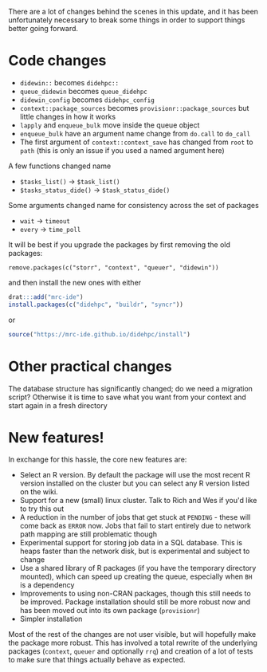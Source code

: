 There are a lot of changes behind the scenes in this update, and it has been unfortunately necessary to break some things in order to support things better going forward.

# Code changes

* `didewin::` becomes `didehpc::`
* `queue_didewin` becomes `queue_didehpc`
* `didewin_config` becomes `didehpc_config`
* `context::package_sources` becomes `provisionr::package_sources` but little changes in how it works
* `lapply` and `enqueue_bulk` move inside the queue object
* `enqueue_bulk` have an argument name change from `do.call` to `do_call`
* The first argument of `context::context_save` has changed from `root` to `path` (this is only an issue if you used a named argument here)

A few functions changed name

* `$tasks_list()` -> `$task_list()`
* `$tasks_status_dide()` -> `$task_status_dide()`

Some arguments changed name for consistency across the set of packages

* `wait` -> `timeout`
* `every` -> `time_poll`

It will be best if you upgrade the packages by first removing the old packages:

```
remove.packages(c("storr", "context", "queuer", "didewin"))
```

and then install the new ones with either


```r
drat:::add("mrc-ide")
install.packages(c("didehpc", "buildr", "syncr"))
```

or

```r
source("https://mrc-ide.github.io/didehpc/install")
```

# Other practical changes

The database structure has significantly changed; do we need a migration script?  Otherwise it is time to save what you want from your context and start again in a fresh directory

# New features!

In exchange for this hassle, the core new features are:

* Select an R version.  By default the package will use the most recent R version installed on the cluster but you can select any R version listed on the wiki.
* Support for a new (small) linux cluster.  Talk to Rich and Wes if you'd like to try this out
* A reduction in the number of jobs that get stuck at `PENDING` - these will come back as `ERROR` now.  Jobs that fail to start entirely due to network path mapping are still problematic though
* Experimental support for storing job data in a SQL database.  This is heaps faster than the network disk, but is experimental and subject to change
* Use a shared library of R packages (if you have the temporary directory mounted), which can speed up creating the queue, especially when `BH` is a dependency
* Improvements to using non-CRAN packages, though this still needs to be improved.  Package installation should still be more robust now and has been moved out into its own package (`provisionr`)
* Simpler installation

Most of the rest of the changes are not user visible, but will hopefully make the package more robust.  This has involved a total rewrite of the underlying packages (`context`, `queuer` and optionally `rrq`) and creation of a lot of tests to make sure that things actually behave as expected.
